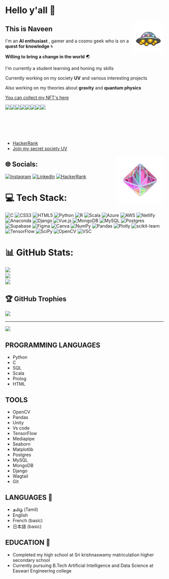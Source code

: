 # Hello y'all 👋

<img align = "right" width="100" height="100" src="https://github.com/0EnIgma1/0EnIgma1/blob/main/Vp3M.gif"/>

## This is **Naveen** 

I'm an **AI enthusiast** , gamer and a cosmo geek who is on a **quest for knowledge** 🌀

**Willing to bring a change in the world** 🌏

I'm currently a student learning and honing my skills

Currently working on my society **UV** and various interesting projects

Also working on my theories about **gravity** and **quantum physics**



[You can collect my NFT's here](https://opensea.io/collection/stickrole)
<div style = "display:flex">
   <img src = "https://lh3.googleusercontent.com/gOlEck0dTvEcn9p4V4F5xk4_9zGz0U04M3b-DOYNDyojeTWIWTWZURe6OqGTkWq0ot1nFhcuzuGM3Jm_lviu6FJ7nGKLqDLHMLZL=s0" height = "100cm">
   <img src = "https://lh3.googleusercontent.com/Y5U23TcoDYCquSek0Cm6iSjYj6Ur8JQLA-Y9O6ov7hEsuPQk2jemalXCvBnnZSgpBBh6iohk3JC8skMJSeFMqWor66MTkbNuUJKdC2E=w600" height = "100cm">
   <img src = "https://lh3.googleusercontent.com/OIvCBxfHRrRN_OmdO7aNMz6GeENdvIrXzJxpUVr6gweZ1UhjOXm4EoaDa-j-qJ8_OGuAIJPzARaXWzjUlDegCnqMjCZfWLNU7a6Qmw=w600" height = "100cm">
   <img src = "https://lh3.googleusercontent.com/e5Q0LCyHUIr4_KUfqUGL-inP1LEDS4EzSzPilwoadBI8yy6Yfpzx4H6MkDUoWvhcwuegQ_qn8yKfZnsrHf4jpjMcVveQ-q3vJnLMsnQ=w600" height = "100cm">
   <img src = "https://lh3.googleusercontent.com/8vnYP-cNKOSg5SfaHgE90le0VTfbgwOnEUA7QbsslxqiEAdGgaXVoIdQuBULINGYpr1UIsdk4NeSdbJxb2_22Bk3vM-Aoo1jNskw7Q=w600" height = "100cm">
   <img src = "https://lh3.googleusercontent.com/W4pr72PQvLEyc2UoIe_r9SkE5YAKG5kuTz__RuODP4mMJGKHq_90l8DwXWCtPPVpsQwJxQ9i1zYvLdrvDFSk-tJ9rIKzLHRf4lxd=w600" height = "100cm">
   <img src = "https://lh3.googleusercontent.com/lKdTbTBc-wu8CxWc_7QQ8qO_e6JFflBrsp8VvBB8OyvWPWtyYQP5WsEoIcChsIjUT0EOawPogsjQ8tDAsjZsUpgHcDi_hNvpPBKrtg=w600" height = "100cm">
   <img src = "https://lh3.googleusercontent.com/w-W7iVgFdSV3xCoeAG7MxoSbN-_rxQDc0uavtGtHvAKfcBLExwIvcj8AT_ld5-C60nYUNma-H8t4X46c9vT6hwkOIkq78Yu011X9lg=w600" height = "100cm">
 </div>

   - [HackerRank](https://www.hackerrank.com/snaveenkumar343)
   - [Join my secret society UV](https://theuvofearth.wixsite.com/stage1)


<div>
<img align="right" width="150" height="150" src="https://github.com/0EnIgma1/0EnIgma1/blob/main/33Ho.gif"/>
</div>


## 🌐 Socials:
[![Instagram](https://img.shields.io/badge/Instagram-%23E4405F?style=for-the-badge&logo=Instagram&logoColor=white)](https://instagram.com/i_fream) [![LinkedIn](https://img.shields.io/badge/LinkedIn-%230077B5?style=for-the-badge&logo=linkedin&logoColor=white)](https://www.linkedin.com/in/naveen-kumar-s-921990210/) [![HackerRank](https://img.shields.io/badge/-Hackerrank-2EC866?style=for-the-badge&logo=HackerRank&logoColor=white)](https://www.hackerrank.com/snaveenkumar343)

# 💻 Tech Stack:
![C](https://img.shields.io/badge/c-%2300599C.svg?style=for-the-badge&logo=c&logoColor=white) ![CSS3](https://img.shields.io/badge/css3-%231572B6.svg?style=for-the-badge&logo=css3&logoColor=white) ![HTML5](https://img.shields.io/badge/html5-%23E34F26.svg?style=for-the-badge&logo=html5&logoColor=white) ![Python](https://img.shields.io/badge/python-3670A0?style=for-the-badge&logo=python&logoColor=ffdd54) ![R](https://img.shields.io/badge/r-%23276DC3.svg?style=for-the-badge&logo=r&logoColor=white) ![Scala](https://img.shields.io/badge/scala-%23DC322F.svg?style=for-the-badge&logo=scala&logoColor=white) ![Azure](https://img.shields.io/badge/azure-%230072C6.svg?style=for-the-badge&logo=azure-devops&logoColor=white) ![AWS](https://img.shields.io/badge/AWS-%23FF9900.svg?style=for-the-badge&logo=amazon-aws&logoColor=white) ![Netlify](https://img.shields.io/badge/netlify-%23000000.svg?style=for-the-badge&logo=netlify&logoColor=#00C7B7) ![Anaconda](https://img.shields.io/badge/Anaconda-%2344A833.svg?style=for-the-badge&logo=anaconda&logoColor=white) ![Django](https://img.shields.io/badge/django-%23092E20.svg?style=for-the-badge&logo=django&logoColor=white) ![Vue.js](https://img.shields.io/badge/vuejs-%2335495e.svg?style=for-the-badge&logo=vuedotjs&logoColor=%234FC08D) ![MongoDB](https://img.shields.io/badge/MongoDB-%234ea94b.svg?style=for-the-badge&logo=mongodb&logoColor=white) ![MySQL](https://img.shields.io/badge/mysql-%2300f.svg?style=for-the-badge&logo=mysql&logoColor=white) ![Postgres](https://img.shields.io/badge/postgres-%23316192.svg?style=for-the-badge&logo=postgresql&logoColor=white) 	![Supabase](https://img.shields.io/badge/Supabase-3ECF8E?style=for-the-badge&logo=supabase&logoColor=white) 	![Figma](https://img.shields.io/badge/figma-%23F24E1E.svg?style=for-the-badge&logo=figma&logoColor=white) ![Canva](https://img.shields.io/badge/Canva-%2300C4CC.svg?style=for-the-badge&logo=Canva&logoColor=white) ![NumPy](https://img.shields.io/badge/numpy-%23013243.svg?style=for-the-badge&logo=numpy&logoColor=white) ![Pandas](https://img.shields.io/badge/pandas-%23150458.svg?style=for-the-badge&logo=pandas&logoColor=white) ![Plotly](https://img.shields.io/badge/Plotly-%233F4F75.svg?style=for-the-badge&logo=plotly&logoColor=white) ![scikit-learn](https://img.shields.io/badge/scikit--learn-%23F7931E.svg?style=for-the-badge&logo=scikit-learn&logoColor=white) ![TensorFlow](https://img.shields.io/badge/TensorFlow-%23FF6F00.svg?style=for-the-badge&logo=TensorFlow&logoColor=white) ![SciPy](https://img.shields.io/badge/SciPy-%230C55A5.svg?style=for-the-badge&logo=scipy&logoColor=%white) ![OpenCV](https://img.shields.io/badge/opencv-%23white.svg?style=for-the-badge&logo=opencv&logoColor=white) ![VSC](https://img.shields.io/badge/Visual_Studio_Code-0078D4?style=for-the-badge&logo=visual%20studio%20code&logoColor=white)
# 📊 GitHub Stats:
![](https://github-readme-stats.vercel.app/api?username=0EnIgma1&theme=dark&hide_border=false&include_all_commits=true&count_private=true)<br/>
![](https://github-readme-streak-stats.herokuapp.com/?user=0EnIgma1&theme=dark&hide_border=false)<br/>
![](https://github-readme-stats.vercel.app/api/top-langs/?username=0EnIgma1&theme=dark&hide_border=false&include_all_commits=true&count_private=true&layout=compact)

## 🏆 GitHub Trophies
![](https://github-profile-trophy.vercel.app/?username=0EnIgma1&theme=radical&no-frame=false&no-bg=true&margin-w=4)

---
[![](https://visitcount.itsvg.in/api?id=0EnIgma1&icon=1&color=4)](https://visitcount.itsvg.in)

<!-- Proudly created with GPRM ( https://gprm.itsvg.in ) -->

## PROGRAMMING LANGUAGES 
  - Python
  - C
  - SQL
  - Scala
  - Prolog
  - HTML
  
## TOOLS
  - OpenCV
  - Pandas
  - Unity
  - Vs code
  - TensorFlow
  - Mediapipe
  - Seaborn
  - Matplotlib
  - Postgres
  - MySQL
  - MongoDB
  - Django
  - Wagtail
  - Git
  
## LANGUAGES 🧠
  - தமிழ் (Tamil) 
  - English
  - French (basic)
  - 日本語 (basic)

## EDUCATION 🏫

- Completed my high school at Sri krishnaswamy matriculation higher secondary school 
- Currently pursuing B.Tech Artificial Intelligence and Data Science at Easwari Engineering college 


